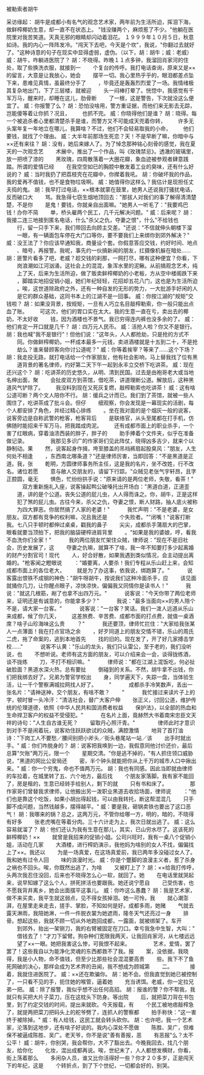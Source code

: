 ﻿被勒索者胡牛

采访缘起：
   胡牛是成都小有名气的观念艺术家，两年前为生活所迫，挥泪下海，做鲜榨椰奶生意，却一直不在状态上。
   "钱没赚两个，麻烦惹了不少。"他躺在医院里对我苦笑道。天真无邪的眼睛却闪动着泪花。
   １９９９年１０月５日，秋意如诗。我的内心一阵阵发冷。"闯天下去吧，今天是个坎"，我说，"你翻过去就好了。"这种诗意的句子在现实中显得虚弱，虚伪。（以下，胡：胡牛；威：老威）
   威：胡牛，咋躺进医院了？
   胡：不晓得。昨晚１１点多钟，我溜回肖家河的住处，取了些换洗衣服，就接到一
   　　个复台的传呼。我打电话查询，原来又是××的留言，大意是让我放心，她会
   　　摆平一切。我心里热乎乎的，眼泪都差点坠下来，患难见真情，虽最终分手了
   　　，毕竟还是轰轰烈烈爱了一场。我情绪极其复杂地出门，下了三层楼，就被迎
   　　头一闷棒打晕了。恍惚中，我感觉有千军万马，醒来时，却睡在这儿，肋骨断
   　　了一根，这是警告，下次就没这么便宜了。
   威：你报警了么？
   胡：恐怕没啥用，警方重证据，而他们来无影去无踪，岂能傻等着让你抓？况且，
   　　也抓不完。
   威：你晓得他们是谁？
   胡：晓得。每一个被追杀者心里都清楚杀手是谁，而警方又不可能成天兜着你转，
   　　许多无头案年复一年地立在哪儿，我算啥？不过，他们不会轻易取我的小命，
   　　他们要钱，就找了个理由。
   威：大半年前那场生死恋？天！不是早断了嘛，你暗中与××还有来往？
   胡：没有，她后来嫁人了。为了悼念那种铭心刻骨的感觉，我在夏天的一次观念艺
   　　术展中，推出了一个作品，叫《玫瑰禁忌》。透澈的玻璃里，放一把喷了漆的
   　　黑玫瑰，四周散落着一大圈花瓣，象血迹被参观者肆意践踏。所谓的爱情已经
   　　在我空空如已的胸腔中散发着工业的臭味，还有什么好说的？
   威：当时我扔了把荔枝壳在花瓣中，你撵着我吼。
   胡：你破坏我的作品，我的爱再不值钱，也不是食物垃圾啊。
   威：她值得你这样么？我估计是现担任丈夫捣的鬼。
   胡：我早打过电话，××根本就蒙在鼓里，她男人还说我打骚扰电话，反而破口大
   　　骂。我急得七窃生烟地顶回去："那拔人对我们的事了解得清清楚楚，不是你
   　　是鬼！要钱，你就亲自出面嘛。"她男人一听毛了："我要鸡巴钱！办你不简
   　　单，桥头雇两个民工，几千元解决问题。"
   威：后来呢？
   胡：我接二连三地接到匿名电话，什么"杀父之仇，夺妻之恨"，什么"不给钱也
   　　行，留一只手下来，我们带回去向顾主交差。"还说："不信就伸头朝楼下溜
   　　一眼，有一辆面包车停在大门口等你，要不要我们上来绑你到郊外解决？"
   威：没王法了？你应该早通知我，商量设个套。你假意答应交钱，约好时间、地点
   　　、暗号，再报警。我呢，事先约一伙搞新闻的朋友，扛摄像机躲在暗处……
   胡：匪警片看多了吧，老威？趁交钱的刹那，一网打尽，哪有这种便宜？你看，下
   　　岗浪潮如江河汹涌，这社会上的混混，象浑水里的泥鳅。从前搞观念艺术，纯
   　　上了天，后来为生活所迫，做了贩卖鲜榨椰奶的小老板，方从空中楼阁跌下来
   　　，脚踏实地招促销小姐，她们年纪轻轻，花招却五花八门，这也是为生活所迫
   　　。唉，这世道除政府之外，还有一种自发的无形的势力，一大批游手好闲的人
   　　是它的群众基础，这同书本上的江湖不是一回事。
   威：你按江湖的"规矩"交钱啦？
   胡：如果没背景，按规矩，一旦有人巧立名目敲榨勒索，你一般只能出点血了账。
   　　可这次，他们的胃口实在太大。我的生意一直在亏，卖出去的椰奶，不太好收
   　　钱，因为酒楼也不景气。我已穷得连内裤也没多余的了。
   威：他们肯定一开口就是几千？
   胡：四万元人民币。
   威：活抢人啦？你又不是银行。
   胡：我也喊"我不是银行"！但他们说："这年头，人人都抢劫，只是抢的方式不
   　　同。你做鲜榨椰奶，一杯成本最多一元钱，卖进酒楼就是十五到二十，不是抢
   　　劫么？谁来替顾客向你讨公道呢？"
   威：你等着挨宰？等来了……这个下场？
   胡：我走投无路，就打电话给一个作家朋友，他有社会影响，马上替我找了位有黑
   　　道背景的著名律师，约好第二天下午一起到永丰立交桥下吃讲茶。
   威：现在还兴这个？
   胡：吃讲茶的历史悠久，从明、清到民国。过去是由袍哥老大或当地名绅出面，聚
   　　会扯皮双方到茶馆，借吃茶，讲道理断公道。解放后，这种黑道风气铲除了。
   　　我没料到现在又死灰复燃，敲榨勒索也吃讲茶！
   威：这有啥公道可断？两个文人陪你不行。
   胡：缓兵之计而已。我们到了茶馆，就被一些人围住了，吃讲茶成了批斗会。但仔
   　　细观察，你会发现是一幕现实的活剧，每个人都安排了角色，并经过精心排练
   　　。坐在我对面的是个烟灰一般的说客，说客旁边是自称武警的枪客，枪客背后
   　　是联络官，从头至尾都在打手机，仿佛随时能招来千军万马，把我踏成肉泥。
   　　还有成都市面上的职业杀手，一个害了红眼病，穿着油渍西装的胖子，胖子的
   　　助手捧着个文件夹，似乎在准备做记录。
   　　　　我那见多识广的作家哥们见此阵仗，晓得凶多吉少，就来个以静制动。果
   　　然，说客起身作揖，垮至膝盖的吊裆裤扇起股臭风："朋友，人生何处不相逢
   　　，东西南北哪条道？"还是律师厉害，当即回答："不是黑道是正道。我，张
   　　乾明，方圆律师事务所主任，这是我的名片，坐不改姓，行不改名。诸位若愿
   　　意与敝人交朋友的，请留下行踪。"众贼见老张气宇轩昂，且字正腔圆，毫无
   　　惧色，忙纷纷拱手说："原来请的是两位老师，失敬，看茶！"
   　　　双方重新施礼入座，说客操起鸭公破嗓托出开场白："黑道白道，正道歪
   　　道，讲的是个公道。丧失公道的屁儿虫，人人得而诛之。你，胡牛，正是这样
   　　犯了煞的屁儿虫。古往今来，杀父之仇，夺妻之恨，断人财路，抽人底火被称
   　　为四大罪恶。你居然搞了人家的老婆！"
   　　　我忙声明："不是老婆，是女朋友。双方都有竞争的权利嘛，况且我还是
   　　个失败者。""闭嘴！"说客打断我。七八只手顿时都伸过桌桌，戳我的鼻子
   　　尖尖，成都杀手蒲扇大的巴掌，眼看就要当顶拍下，把我的脑袋硬榨进肩背里
   　　。"如果是我的婆娘，哼，看我不血洗你们全家！"
   　　　我的两位朋友忙架住众贼，律师说："现在不是旧社会，历史发展了，这
   　　夺妻之仇嘛，就算不了啥，我一年不知要打多少起离婚的财产分割官司！现代
   　　人，好合好散，如果我遇到类似情况，会主动提出离婚的。"枪客闻之瞪眼说
   　　："婚要离，人要杀！我们专程从乐山赶上来，会知成都市面上的各位老大，
   　　就是为了办这事，依我说，绑跑算了。"
   　　　说客露出恨铁不成钢的神色："胡牛呀胡牛，按说我们这种冷面杀手，应
   　　该见面就捅你几刀，让你醒点眼子，凉快凉快，偏偏我又同情你是读书人！"
   　　　我说："就这几根筋，剐了也拿不出四万元。"
   　　　说客说："今天你带了两位老师来，证明还是有诚意的，你能拿多少？"
   　　　我说："最多当面向××的男人陪个不是，请大家一台客。"
   　　　说客说："一台客？笑话。我们一泼人远道从乐山来成都，候了你几天，
   　　这差旅费、辛苦费、成都市面的打点费，就值一桌酒席？啥子山珍海味这么贵
   　　？"
   　　　我还要顶，律师忙拦住："大家给我张某人一点薄面！我在打点官场之余
   　　，好歹同道上的朋友交情不错，乐山的周氏二虎，拖了命案的，逃到本地首先
   　　找的旧的。现在发了，开了好几家搏击学校……"
   　　　说客不认黄："乐山的龙头，我们只认雷公，至于老的，我们没听说，也
   　　不想听说。老师有这方面的朋友，可以介绍来会一会，谈得拢练酒，谈不拢练
   　　刀，不打不相识嘛。"
   　　　律师说："都在江湖上混饭吃，何必扯破脸面？黑道水深火热，总有要扯
   　　倒碰到的关系。不然，胡牛拿不出钱，你们把我绑去好了。兄弟为警官学校出
   　　身，同学遍天下，失踪一盘，当体验生活，让一千个警察满城拉网找人好了。
   　　"
   　　　成都杀手冷笑数声，丢出一张名片："请神送神，交个朋友，有啥不敢？
   　　"
   　　　我忙接过来读片子上的字，顿时冒一头冷汗："清洁社会，替广大客户伸
   　　张正义，讨回公道，维护传统的伦理道德，依照《中华人民共和国消费者权益
   　　保护法》，以全部的热血和生命捍卫客户的权益不受侵犯。"
   　　　在名片上面，竟赫然大书着南宋忠臣文天祥的诗句："人生自古谁无死？
   　　留取丹心照汗青。"
   　　　　律师此时才意识到对手不是闹着玩，说客劝住跃跃欲试的众贼，满腔激情
   　　地背了首打油诗："下岗工人不要愁／腰间别把小斧头／街头巷尾站一站／该
   　　出手时就出手。"
   威：你们咋脱身的？
   胡：说客把我唤到一边，我假意同他讨价还价，最后总算"欠账"两万元，限一个
   　　星期交清。"你是逃不掉的，"有人抓住领口威胁说，"黑道的网比公安局还
   　　密，半个钟头就能把你从上千万的城市人口中揪出来。"
   威：你一个穷鬼，命也不值两万元。
   胡：我也有同感。因此当即就由律师的车拉着，在城里转了五、六个地方，最后找
   　　个朋友家落脚。我有家不能回了，房是租的，生意已经转手给别人，剩下的就
   　　只有书和床了。
   　　　　那作家哥们曾替我求律师，让他搬出另一泼职业黑道去收拾场面，律师说
   　　："他们也是靠这个吃饭，如果小胡出得起钱，可以由我转托，断这帮混混几
   　　只手脚不成问题，当然钱越多，摆得越平。"
   威：要是我，砸锅卖铁也要出了这口恶气！
   胡：我哪来的锅？总之，这两万元，不管你给哪一方，明的，暗的，不晓得有好多
   　　张老虎嘴在等着分肉。三十六计走为上，我次日就出逃了。
   威：这么容易就溜了？
   胡：他们还认为我有生意在那儿，其实，已山穷水尽了。这该死的鲜榨椰奶！××
   　　就曾是我招来的促销小姐。公司兴旺时，我有一桌八个促销小姐，活动在几家
   　　大酒楼，进行榨奶演示，我他妈为啥别的女人不找，偏偏找上了××。我还以
   　　为是一场真爱，在这场真爱前，我已两年多没碰过女人了。我和她有过令人回
   　　味的浪漫时光。
   威：你是个蹩脚的浪漫主义者，惹了杀身之祸也不回头。唉，你既然出逃了，为啥
   　　又被盯上了？
   胡：××给我打传呼，头两次我忍住没回，后来也不晓得怎么心一软，就回了。她
   　　在电话里就哭起来，说早知嫁了这么个人，拼死拼活也要跟我。她还说宁愿自
   　　己受伤害，也不愿我背井离乡，她会出面摆平这事儿。
   威：你咋这么愚蠢？
   胡：我是艺术家，做不来买卖，我平生就这弱点，见不得女孩掉泪。她一可怜，我
   　　就心潮澎湃，在屋里走来走去，搓手、掌脸，不知如何是好。成都多雨，她赌
   　　气就去露天淋雨，我陪她淋，一件一件脱衣裳为她遮雨，隆冬天气还亮过一身
   　　排骨。想起这些，我就不顾一切从外地跑回成都，一露面，就被绑架了。车开
   　　到郊外，抬出一架铡刀，我的右臂被固定在刀口。幸亏我急中生智，大叫："
   　　借钱去了！"才刀下留臂。狗杂种们宽限我两天，让我回肖家河，从七楼远远
   　　望了××一眼。她把我害这么惨，可我恨不起来。
   　　　　艺术，爱情，罢了罢了！这些我自以为能净化灵魂的东西都救不了我。报
   　　案，没依据，我晓得，我是小人物，命不值钱，但至少比那些社会混混要高贵
   　　些。我下不了鱼死网破的决心，那样会成为艺术界的丑闻，我不想成为顾城第
   　　二。
   　　　接着，我就住进医院了。
   威：××还在欺骗你。
   胡：她不会。但我直觉到她已被控制了，一只看不见的手，扼住她的喉管，逼着她
   　　充当诱饵。老威，你一定拉兄弟一把。
   威：除了报警，我似乎想不出任何高招。
   胡：报谁的警？你不帮我，我就只有买把大片子菜刀，压在这枕头下防身。等出院
   　　后，就把菜刀背在书包里，到了约定交钱的时间，提出来就砍。今天报载，有
   　　个民工被地痞敲榨急了，就提两把菜刀把码头上的舵爷劈了，连抓人的警察都
   　　拍手称快："这一害终于被除掉。"
   威：有人给钱，这民工就会转头砍你。
   胡：也许吧，我一个艺术家，沦落到这地步，还有啥子好说的。我内心深处不愿做
   　　陈胜、吴广，但难保不被逼成陈胜、吴广。老天爷，你不是说"善有善报，恶
   　　有恶报"么？太不公平！
   威：胡牛，你别哭，我会帮你，大不了豁出去。今晚我回去，找几个朋友，给你化
   　　化妆，混出成都再说。唉，世纪末了，人人都想发横财，你看，街上荡着那么
   　　多闲杂人员，谁又比你活得好一些？你才２０多岁，正是闯天下的年纪，这是
   　　个转折点，到了下个世纪，一切都会好的，别哭。
